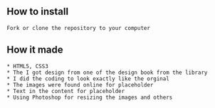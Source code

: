 ## How to install

    Fork or clone the repository to your computer

## How it made

    * HTML5, CSS3
    * The I got design from one of the design book from the library
    * I did the coding to look exactly like the orginal
    * The images were found online for placeholder
    * Text in the content for placeholder
    * Using Photoshop for resizing the images and others